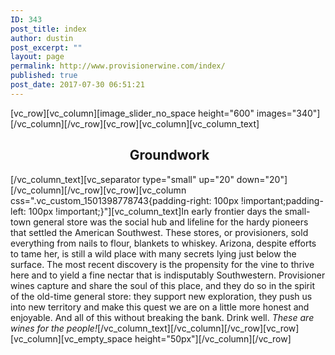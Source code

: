 ```yaml
---
ID: 343
post_title: index
author: dustin
post_excerpt: ""
layout: page
permalink: http://www.provisionerwine.com/index/
published: true
post_date: 2017-07-30 06:51:21
---
```

[vc_row][vc_column][image_slider_no_space height="600" images="340"][/vc_column][/vc_row][vc_row][vc_column][vc_column_text]
<h2 style="text-align: center;"> Groundwork</h2>
[/vc_column_text][vc_separator type="small" up="20" down="20"][/vc_column][/vc_row][vc_row][vc_column css=".vc_custom_1501398778743{padding-right: 100px !important;padding-left: 100px !important;}"][vc_column_text]In early frontier days the small-town general store was the social hub and lifeline for the hardy pioneers that settled the American Southwest. These stores, or provisioners, sold everything from nails to flour, blankets to whiskey. Arizona, despite efforts to tame her, is still a wild place with many secrets lying just below the surface. The most recent discovery is the propensity for the vine to thrive here and to yield a fine nectar that is indisputably Southwestern. Provisioner wines capture and share the soul of this place, and they do so in the spirit of the old-time general store: they support new exploration, they push us into new territory and make this quest we are on a little more honest and enjoyable. And all of this without breaking the bank. Drink well. <em>These are wines for the people!</em>[/vc_column_text][/vc_column][/vc_row][vc_row][vc_column][vc_empty_space height="50px"][/vc_column][/vc_row]